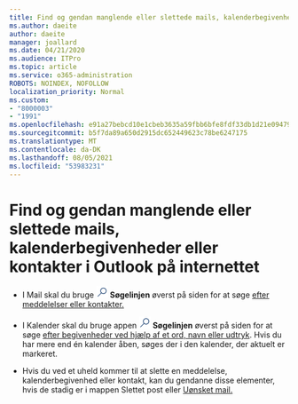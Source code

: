 ```yaml
---
title: Find og gendan manglende eller slettede mails, kalenderbegivenheder eller kontakter
ms.author: daeite
author: daeite
manager: joallard
ms.date: 04/21/2020
ms.audience: ITPro
ms.topic: article
ms.service: o365-administration
ROBOTS: NOINDEX, NOFOLLOW
localization_priority: Normal
ms.custom:
- "8000003"
- "1991"
ms.openlocfilehash: e91a27bebcd10e1cbeb3635a59fbb6bfe8fdf33db1d21e094794fc82d9f0e608
ms.sourcegitcommit: b5f7da89a650d2915dc652449623c78be6247175
ms.translationtype: MT
ms.contentlocale: da-DK
ms.lasthandoff: 08/05/2021
ms.locfileid: "53983231"
---
```

# <a name="find-and-recover-missing-or-deleted-email-calendar-events-or-contacts-in-outlook-on-the-web"></a>Find og gendan manglende eller slettede mails, kalenderbegivenheder eller kontakter i Outlook på internettet

- I Mail skal du bruge <img src='data:image/png;base64,iVBORw0KGgoAAAANSUhEUgAAABUAAAAVBAMAAABbObilAAAAKlBMVEX///+WqL7l6u8vUn8iR3azwNDCzNlObJFAYIkDLWNeeZuks8d7ka1thaRtSbf+AAAAS0lEQVQI12MgFjAdmVkKY6csYxK5AGUbAqWsIUzGBiARAmGzCwAJlgQwmyMARiDEEeoxzWEyQZivLAS3l8kQ4RplkDF4hRkWEvQSABbdDSdqA/J0AAAAAElFTkSuQmCC' />
 **Søgelinjen** øverst på siden for at søge [efter meddelelser eller kontakter.](https://support.office.com/article/b27e5eb7-3255-4c61-bf16-1c6a16bc2e6b)

- I Kalender skal du bruge appen <img src='data:image/png;base64,iVBORw0KGgoAAAANSUhEUgAAABUAAAAVBAMAAABbObilAAAAKlBMVEX///+WqL7l6u8vUn8iR3azwNDCzNlObJFAYIkDLWNeeZuks8d7ka1thaRtSbf+AAAAS0lEQVQI12MgFjAdmVkKY6csYxK5AGUbAqWsIUzGBiARAmGzCwAJlgQwmyMARiDEEeoxzWEyQZivLAS3l8kQ4RplkDF4hRkWEvQSABbdDSdqA/J0AAAAAElFTkSuQmCC' />
 **Søgelinjen** øverst på siden for at søge [efter begivenheder ved hjælp af et ord, navn eller udtryk](https://support.office.com/article/d587aaec-fb2c-4f6f-aee1-0df1fc591477). Hvis du har mere end én kalender åben, søges der i den kalender, der aktuelt er markeret.

- Hvis du ved et uheld kommer til at slette en meddelelse, kalenderbegivenhed eller kontakt, kan du gendanne disse elementer, hvis de stadig er i mappen Slettet post eller [Uønsket mail.](https://support.office.com/article/a8ca78ac-4721-4066-95dd-571842e9fb11)